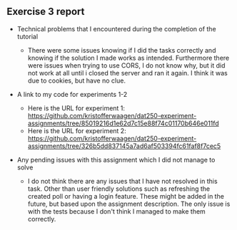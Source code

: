 ## Exercise 3 report

- Technical problems that I encountered during the completion of the tutorial

  - There were some issues knowing if I did the tasks correctly and knowing if the solution I made works as intended. Furthermore there were issues when trying to use CORS, I do not know why, but it did not work at all until i closed the server and ran it again. I think it was due to cookies, but have no clue.

- A link to my code for experiments 1-2

  - Here is the URL for experiment 1: https://github.com/kristofferwaagen/dat250-experiment-assignments/tree/85019216d1e62d7c15e88f74c01170b646e011fd
  - Here is the URL for experiment 2: https://github.com/kristofferwaagen/dat250-experiment-assignments/tree/326b5dd837145a7ad6af503394fc61faf8f7cec5

- Any pending issues with this assignment which I did not manage to solve

  - I do not think there are any issues that I have not resolved in this task. Other than user friendly solutions such as refreshing the created poll or having a login feature. These might be added in the future, but based upon the assignment description. The only issue is with the tests because I don't think I managed to make them correctly.
